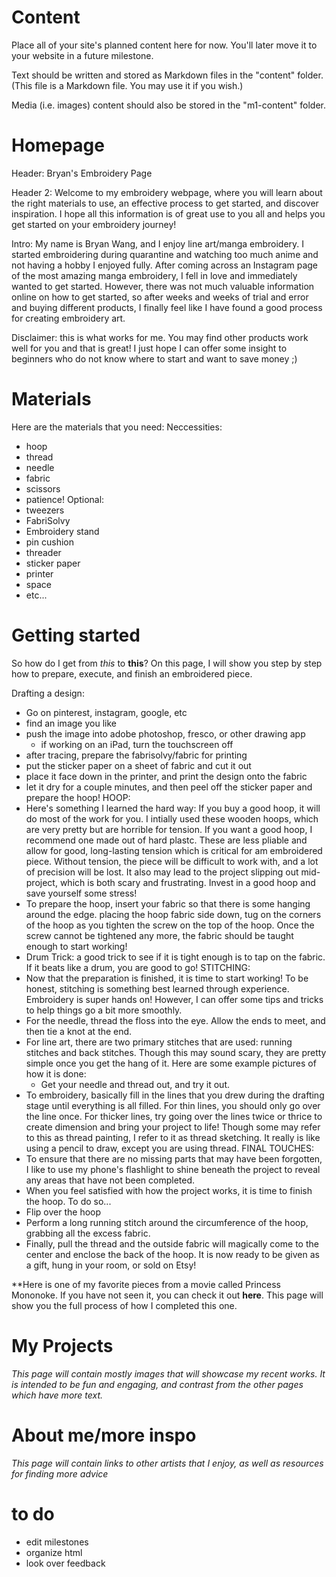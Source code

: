 # Content

Place all of your site's planned content here for now. You'll later move it to your website in a future milestone.

Text should be written and stored as Markdown files in the "content" folder. (This file is a Markdown file. You may use it if you wish.)

Media (i.e. images) content should also be stored in the "m1-content" folder.

# Homepage

Header: Bryan's Embroidery Page

Header 2: Welcome to my embroidery webpage, where you will learn about the right materials to use, an effective process to get started, and discover inspiration. I hope all this information is of great use to you all and helps you get started on your embroidery journey!

Intro: My name is Bryan Wang, and I enjoy line art/manga embroidery. I started embroidering during quarantine and watching too much anime and not having a hobby I enjoyed fully. After coming across an Instagram page of the most amazing manga embroidery, I fell in love and immediately wanted to get started. However, there was not much valuable information online on how to get started, so after weeks and weeks of trial and error and buying different products, I finally feel like I have found a good process for creating embroidery art.

Disclaimer: this is what works for me. You may find other products work well for you and that is great! I just hope I can offer some insight to beginners who do not know where to start and want to save money ;)

# Materials

Here are the materials that you need:
Neccessities:
- hoop
- thread
- needle
- fabric
- scissors
- patience!
Optional:
- tweezers
- FabriSolvy
- Embroidery stand
- pin cushion
- threader
- sticker paper
- printer
- space
- etc...

# Getting started

So how do I get from *this* to **this**? On this page, I will show you step by step how to prepare, execute, and finish an embroidered piece.

Drafting a design:
- Go on pinterest, instagram, google, etc
- find an image you like
- push the image into adobe photoshop, fresco, or other drawing app
  - if working on an iPad, turn the touchscreen off
- after tracing, prepare the fabrisolvy/fabric for printing
- put the sticker paper on a sheet of fabric and cut it out
- place it face down in the printer, and print the design onto the fabric
- let it dry for a couple minutes, and then peel off the sticker paper and prepare the hoop!
HOOP:
- Here's something I learned the hard way: If you buy a good hoop, it will do most of the work for you. I intially used these wooden hoops, which are very pretty but are horrible for tension. If you want a good hoop, I recommend one made out of hard plastc. These are less pliable and allow for good, long-lasting tension which is critical for am embroidered piece. Without tension, the piece will be difficult to work with, and a lot of precision will be lost. It also may lead to the project slipping out mid-project, which is both scary and frustrating. Invest in a good hoop and save yourself some stress!
- To prepare the hoop, insert your fabric so that there is some hanging around the edge. placing the hoop fabric side down, tug on the corners of the hoop as you tighten the screw on the top of the hoop. Once the screw cannot be tightened any more, the fabric should be taught enough to start working!
- Drum Trick: a good trick to see if it is tight enough is to tap on the fabric. If it beats like a drum, you are good to go!
STITCHING:
- Now that the preparation is finished, it is time to start working! To be honest, stitching is something best learned through experience. Embroidery is super hands on! However, I can offer some tips and tricks to help things go a bit more smoothly.
- For the needle, thread the floss into the eye. Allow the ends to meet, and then tie a knot at the end.
- For line art, there are two primary stitches that are used: running stitches and back stitches. Though this may sound scary, they are pretty simple once you get the hang of it. Here are some example pictures of how it is done:
  - Get your needle and thread out, and try it out.
- To embroidery, basically fill in the lines that you drew during the drafting stage until everything is all filled. For thin lines, you should only go over the line once. For thicker lines, try going over the lines twice or thrice to create dimension and bring your project to life! Though some may refer to this as thread painting, I refer to it as thread sketching. It really is like using a pencil to draw, except you are using thread.
FINAL TOUCHES:
- To ensure that there are no missing parts that may have been forgotten, I like to use my phone's flashlight to shine beneath the project to reveal any areas that have not been completed.
- When you feel satisfied with how the project works, it is time to finish the hoop. To do so...
- Flip over the hoop
- Perform a long running stitch around the circumference of the hoop, grabbing all the excess fabric.
- Finally, pull the thread and the outside fabric will magically come to the center and enclose the back of the hoop. It is now ready to be given as a gift, hung in your room, or sold on Etsy!

**Here is one of my favorite pieces from a movie called Princess Mononoke. If you have not seen it, you can check it out **here**. This page will show you the full process of how I completed this one.

# My Projects
*This page will contain mostly images that will showcase my recent works. It is intended to be fun and engaging, and contrast from the other pages which have more text.*
# About me/more inspo
*This page will contain links to other artists that I enjoy, as well as resources for finding more advice*


# to do
- edit milestones
- organize html
- look over feedback


<!-- Source: (original work) Bryan Wang -->
